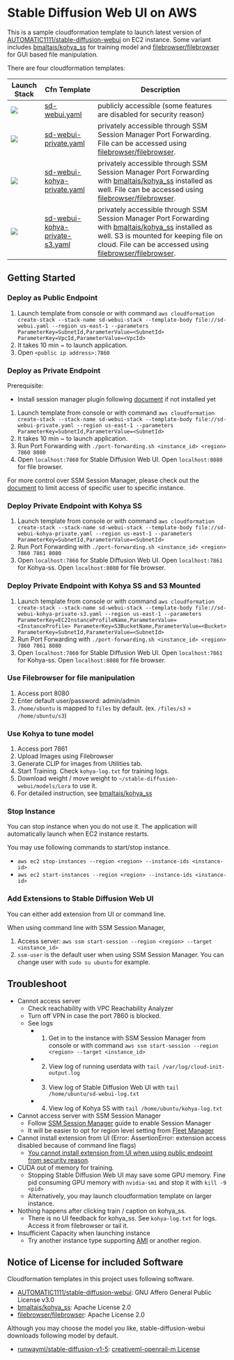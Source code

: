 # Stable Diffusion Web UI on AWS

This is a sample cloudformation template to launch latest version of [AUTOMATIC1111/stable-diffusion-webui](https://github.com/AUTOMATIC1111/stable-diffusion-webui) on EC2 instance. Some variant includes [bmaltais/kohya_ss](https://github.com/bmaltais/kohya_ss) for training model and [filebrowser/filebrowser](https://github.com/filebrowser/filebrowser) for GUI based file manipulation.

There are four cloudformation templates:

| Launch Stack | Cfn Template | Description |
| ------------ | ------------ | ----------- |
| [![](https://s3.amazonaws.com/cloudformation-examples/cloudformation-launch-stack.png)](https://console.aws.amazon.com/cloudformation/home?region=us-east-1#/stacks/new?stackName=sd-webui&templateURL=https://aws-ml-jp.s3.ap-northeast-1.amazonaws.com/tasks/generative-ai/text-to-image/stable-diffusion-webui/sd-webui.yaml) | [sd-webui.yaml](sd-webui.yaml) | publicly accessible (some features are disabled for security reason) |
| [![](https://s3.amazonaws.com/cloudformation-examples/cloudformation-launch-stack.png)](https://console.aws.amazon.com/cloudformation/home?region=us-east-1#/stacks/new?stackName=sd-webui&templateURL=https://aws-ml-jp.s3.ap-northeast-1.amazonaws.com/tasks/generative-ai/text-to-image/stable-diffusion-webui/sd-webui-private.yaml) | [sd-webui-private.yaml](sd-webui-private.yaml) |privately accessible through SSM Session Manager Port Forwarding. File can be accessed using [filebrowser/filebrowser](https://github.com/filebrowser/filebrowser). |
| [![](https://s3.amazonaws.com/cloudformation-examples/cloudformation-launch-stack.png)](https://console.aws.amazon.com/cloudformation/home?region=us-east-1#/stacks/new?stackName=sd-webui&templateURL=https://aws-ml-jp.s3.ap-northeast-1.amazonaws.com/tasks/generative-ai/text-to-image/stable-diffusion-webui/sd-webui-kohya-private.yaml) | [sd-webui-kohya-private.yaml](sd-webui-kohya-private.yaml) |privately accessible through SSM Session Manager Port Forwarding with [bmaltais/kohya_ss](https://github.com/bmaltais/kohya_ss) installed as well. File can be accessed using [filebrowser/filebrowser](https://github.com/filebrowser/filebrowser). |
| [![](https://s3.amazonaws.com/cloudformation-examples/cloudformation-launch-stack.png)](https://console.aws.amazon.com/cloudformation/home?region=us-east-1#/stacks/new?stackName=sd-webui&templateURL=https://aws-ml-jp.s3.ap-northeast-1.amazonaws.com/tasks/generative-ai/text-to-image/stable-diffusion-webui/sd-webui-kohya-private-s3.yaml) | [sd-webui-kohya-private-s3.yaml](sd-webui-kohya-private-s3.yaml) | privately accessible through SSM Session Manager Port Forwarding with [bmaltais/kohya_ss](https://github.com/bmaltais/kohya_ss) installed as well. S3 is mounted for keeping file on cloud. File can be accessed using [filebrowser/filebrowser](https://github.com/filebrowser/filebrowser). |

## Getting Started

### Deploy as Public Endpoint

1. Launch template from console or with command `aws cloudformation create-stack --stack-name sd-webui-stack --template-body file://sd-webui.yaml --region us-east-1 --parameters ParameterKey=SubnetId,ParameterValue=<SubnetId> ParameterKey=VpcId,ParameterValue=<VpcId>`
2. It takes 10 min ~ to launch application.
3. Open `<public ip address>:7860`

### Deploy as Private Endpoint

Prerequisite:
- Install session manager plugin following [document](https://docs.aws.amazon.com/systems-manager/latest/userguide/session-manager-working-with-install-plugin.html) if not installed yet

1. Launch template from console or with command `aws cloudformation create-stack --stack-name sd-webui-stack --template-body file://sd-webui-private.yaml --region us-east-1 --parameters ParameterKey=SubnetId,ParameterValue=<SubnetId>`
2. It takes 10 min ~ to launch application.
3. Run Port Forwarding with `./port-forwarding.sh <instance_id> <region> 7860 8080`
4. Open `localhost:7860` for Stable Diffusion Web UI. Open `localhost:8080` for file browser.

For more control over SSM Session Manager, please check out the [document](https://docs.aws.amazon.com/systems-manager/latest/userguide/getting-started-restrict-access-examples.html) to limit access of specific user to specific instance.

### Deploy Private Endpoint with Kohya SS

1. Launch template from console or with command `aws cloudformation create-stack --stack-name sd-webui-stack --template-body file://sd-webui-kohya-private.yaml --region us-east-1 --parameters ParameterKey=SubnetId,ParameterValue=<SubnetId>`
2. Run Port Forwarding with `./port-forwarding.sh <instance_id> <region> 7860 7861 8080`
3. Open `localhost:7860` for Stable Diffusion Web UI. Open `localhost:7861` for Kohya-ss. Open `localhost:8080` for file browser.

### Deploy Private Endpoint with Kohya SS and S3 Mounted

1. Launch template from console or with command `aws cloudformation create-stack --stack-name sd-webui-stack --template-body file://sd-webui-kohya-private-s3.yaml --region us-east-1 --parameters ParameterKey=EC2InstanceProfileName,ParameterValue=<InstanceProfile> ParameterKey=S3BucketName,ParameterValue=<Bucket> ParameterKey=SubnetId,ParameterValue=<SubnetId>`
2. Run Port Forwarding with `./port-forwarding.sh <instance_id> <region> 7860 7861 8080`
3. Open `localhost:7860` for Stable Diffusion Web UI. Open `localhost:7861` for Kohya-ss. Open `localhost:8080` for file browser.

### Use Filebrowser for file manipulation

1. Access port 8080
2. Enter default user/password: admin/admin
3. `/home/ubuntu` is mapped to `files` by default. (ex. `/files/s3` = `/home/ubuntu/s3`)

### Use Kohya to tune model

1. Access port 7861
2. Upload Images using Filebrowser
3. Generate CLIP for images from Utilities tab.
4. Start Training. Check `kohya-log.txt` for training logs.
5. Download weight / move weight to `~/stable-diffusion-webui/models/Lora` to use it.
6. For detailed instruction, see [bmaltais/kohya_ss](https://github.com/bmaltais/kohya_ss)

### Stop Instance

You can stop instance when you do not use it. The application will automatically launch when EC2 instance restarts.

You may use following commands to start/stop instance.

- `aws ec2 stop-instances --region <region> --instance-ids <instance-id>`
- `aws ec2 start-instances --region <region> --instance-ids <instance-id>`

### Add Extensions to Stable Diffusion Web UI

You can either add extension from UI or command line.

When using command line with SSM Session Manager,

1. Access server: `aws ssm start-session --region <region> --target <instance_id>`
2. `ssm-user` is the default user when using SSM Session Manager. You can change user with `sudo su ubuntu` for example.

## Troubleshoot

- Cannot access server
  - Check reachability with VPC Reachability Analyzer
  - Turn off VPN in case the port 7860 is blocked.
  - See logs
    - 1. Get in to the instance with SSM Session Manager from console or with command `aws ssm start-session --region <region> --target <instance_id>`
    - 2. View log of running userdata with `tail /var/log/cloud-init-output.log`
    - 3. View log of Stable Diffusion Web UI with `tail /home/ubuntu/sd-webui-log.txt`
    - 4. View log of Kohya SS with `tail /home/ubuntu/kohya-log.txt`
- Cannot access server with SSM Session Manager
  - Follow [SSM Session Manager](https://docs.aws.amazon.com/systems-manager/latest/userguide/session-manager-getting-started.html) guide to enable Session Manager
  - It will be easier to opt for region level setting from [Fleet Manager](https://us-east-1.console.aws.amazon.com/systems-manager/managed-instances/dhmc-configuration?region=us-east-1)
- Cannot install extension from UI (Error: AssertionError: extension access disabled because of command line flags)
  - [You cannot install extension from UI when using public endpoint from security reason](https://github.com/AUTOMATIC1111/stable-diffusion-webui/issues/7153).
- CUDA out of memory for training.
  - Stopping Stable Diffusion Web UI may save some GPU memory. Fine pid consuming GPU memory with `nvidia-smi` and stop it with `kill -9 <pid>`
  - Alternatively, you may launch cloudformation template on larger instance.
- Nothing happens after clicking train / caption on kohya_ss.
  - There is no UI feedback for kohya_ss. See `kohya-log.txt` for logs. Access it from filebrowser or tail it.
- Insufficient Capacity when launching instance
  - Try another instance type supporting [AMI](https://aws.amazon.com/releasenotes/aws-deep-learning-ami-gpu-pytorch-2-0-ubuntu-20-04/) or another region.


## Notice of License for included Software

Cloudformation templates in this project  uses following software.

- [AUTOMATIC1111/stable-diffusion-webui](https://github.com/AUTOMATIC1111/stable-diffusion-webui): GNU Affero General Public License v3.0
- [bmaltais/kohya_ss](https://github.com/bmaltais/kohya_ss): Apache License 2.0
- [filebrowser/filebrowser](https://github.com/filebrowser/filebrowser): Apache License 2.0

Although you may choose the model you like, stable-diffusion-webui downloads following model by default.

- [runwayml/stable-diffusion-v1-5](https://huggingface.co/runwayml/stable-diffusion-v1-5): [creativeml-openrail-m License](https://huggingface.co/spaces/CompVis/stable-diffusion-license)
